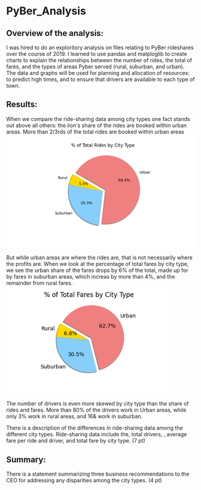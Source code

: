 # PyBer_Analysis

## Overview of the analysis:
I was hired to do an exploritory analysis on files relating to PyBer rideshares over the course of 2019. I learned to use pandas and matploglib to create charts to explain the relationships between the number of rides, the total of fares, and the types of areas Pyber served (rural, suburban, and urban). The data and graphs will be used for planning and allocation of resources: to predict high times, and to ensure that drivers are available to each type of town.

## Results:
When we compare the ride-sharing data among city types one fact stands out above all others: the lion's share of the rides are booked within urban areas. More than 2/3rds of the total rides are booked within urban areas![Figure 6](https://github.com/JDittes/PyBer_Analysis/blob/main/Fig6.png)

But while urban areas are where the rides are, that is not necessarily where the profits are. When we look at the percentage of total fares by city type, we see the urban share of the fares drops by 6% of the total, made up for by fares in suburban areas, which increas by more than 4%, and the remainder from rural fares.![Figure 5](https://github.com/JDittes/PyBer_Analysis/blob/main/Fig5.png)

The number of drivers is even more skewed by city type than the share of rides and fares. More than 80% of the drivers work in Urban areas, while only 3% work in rural areas, and 16& work in suburban.

There is a description of the differences in ride-sharing data among the different city types. Ride-sharing data include the, total drivers, , average fare per ride and driver, and total fare by city type. (7 pt)
## Summary:

There is a statement summarizing three business recommendations to the CEO for addressing any disparities among the city types. (4 pt)
